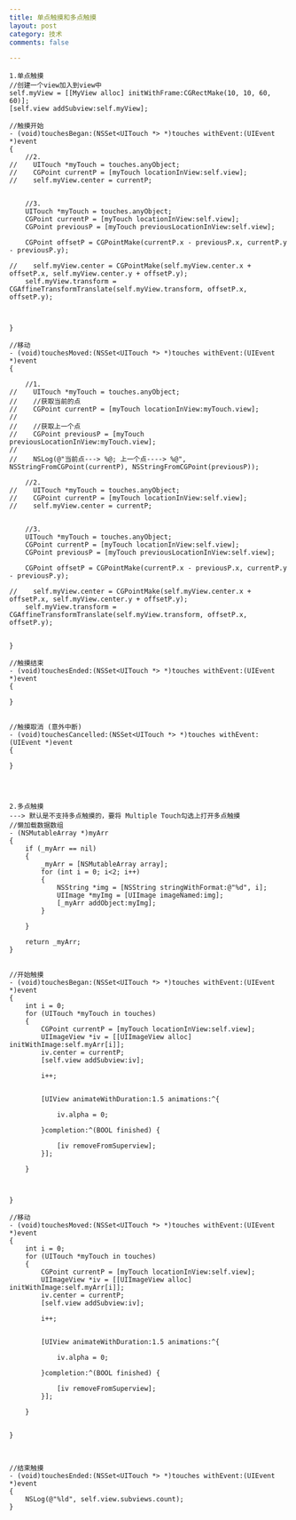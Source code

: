 ```yaml
---
title: 单点触摸和多点触摸
layout: post
category: 技术
comments: false

---
```



	1.单点触摸
	//创建一个view加入到view中
	self.myView = [[MyView alloc] initWithFrame:CGRectMake(10, 10, 60, 60)];
    [self.view addSubview:self.myView];

	//触摸开始
	- (void)touchesBegan:(NSSet<UITouch *> *)touches withEvent:(UIEvent *)event
	{
	    //2.
	//    UITouch *myTouch = touches.anyObject;
	//    CGPoint currentP = [myTouch locationInView:self.view];
	//    self.myView.center = currentP;
	    
	    
	    //3.
	    UITouch *myTouch = touches.anyObject;
	    CGPoint currentP = [myTouch locationInView:self.view];
	    CGPoint previousP = [myTouch previousLocationInView:self.view];
	    
	    CGPoint offsetP = CGPointMake(currentP.x - previousP.x, currentP.y - previousP.y);
	    
	//    self.myView.center = CGPointMake(self.myView.center.x + offsetP.x, self.myView.center.y + offsetP.y);
	    self.myView.transform = CGAffineTransformTranslate(self.myView.transform, offsetP.x, offsetP.y);
	    
	    
	    
	}
	
	//移动
	- (void)touchesMoved:(NSSet<UITouch *> *)touches withEvent:(UIEvent *)event
	{
	    
	    //1.
	//    UITouch *myTouch = touches.anyObject;
	//    //获取当前的点
	//    CGPoint currentP = [myTouch locationInView:myTouch.view];
	//
	//    //获取上一个点
	//    CGPoint previousP = [myTouch previousLocationInView:myTouch.view];
	//
	//    NSLog(@"当前点---> %@; 上一个点----> %@", NSStringFromCGPoint(currentP), NSStringFromCGPoint(previousP));
	    
	    //2.
	//    UITouch *myTouch = touches.anyObject;
	//    CGPoint currentP = [myTouch locationInView:self.view];
	//    self.myView.center = currentP;
	    
	    
	    //3.
	    UITouch *myTouch = touches.anyObject;
	    CGPoint currentP = [myTouch locationInView:self.view];
	    CGPoint previousP = [myTouch previousLocationInView:self.view];
	    
	    CGPoint offsetP = CGPointMake(currentP.x - previousP.x, currentP.y - previousP.y);
	    
	//    self.myView.center = CGPointMake(self.myView.center.x + offsetP.x, self.myView.center.y + offsetP.y);
	    self.myView.transform = CGAffineTransformTranslate(self.myView.transform, offsetP.x, offsetP.y);
	    
	    
	}
	
	//触摸结束
	- (void)touchesEnded:(NSSet<UITouch *> *)touches withEvent:(UIEvent *)event
	{
	    
	}
	
	
	//触摸取消 (意外中断)
	- (void)touchesCancelled:(NSSet<UITouch *> *)touches withEvent:(UIEvent *)event
	{
	    
	}
	
	
	
	
	2.多点触摸
	---> 默认是不支持多点触摸的，要将 Multiple Touch勾选上打开多点触摸
	//懒加载数据数组
	- (NSMutableArray *)myArr
	{
	    if (_myArr == nil)
	    {
	        _myArr = [NSMutableArray array];
	        for (int i = 0; i<2; i++)
	        {
	            NSString *img = [NSString stringWithFormat:@"%d", i];
	            UIImage *myImg = [UIImage imageNamed:img];
	            [_myArr addObject:myImg];
	        }
	        
	    }
	    
	    return _myArr;
	}
	
	
	//开始触摸
	- (void)touchesBegan:(NSSet<UITouch *> *)touches withEvent:(UIEvent *)event
	{
	    int i = 0;
	    for (UITouch *myTouch in touches)
	    {
	        CGPoint currentP = [myTouch locationInView:self.view];
	        UIImageView *iv = [[UIImageView alloc] initWithImage:self.myArr[i]];
	        iv.center = currentP;
	        [self.view addSubview:iv];
	        
	        i++;
	        
	        
	        [UIView animateWithDuration:1.5 animations:^{
	            
	            iv.alpha = 0;
	            
	        }completion:^(BOOL finished) {
	            
	            [iv removeFromSuperview];
	        }];
	        
	    }
	
	    
	    
	}
	
	//移动
	- (void)touchesMoved:(NSSet<UITouch *> *)touches withEvent:(UIEvent *)event
	{
	    int i = 0;
	    for (UITouch *myTouch in touches)
	    {
	        CGPoint currentP = [myTouch locationInView:self.view];
	        UIImageView *iv = [[UIImageView alloc] initWithImage:self.myArr[i]];
	        iv.center = currentP;
	        [self.view addSubview:iv];
	        
	        i++;
	        
	        
	        [UIView animateWithDuration:1.5 animations:^{
	            
	            iv.alpha = 0;
	            
	        }completion:^(BOOL finished) {
	            
	            [iv removeFromSuperview];
	        }];
	        
	    }
	    
	   
	}
	
	
	
	//结束触摸
	- (void)touchesEnded:(NSSet<UITouch *> *)touches withEvent:(UIEvent *)event
	{
	    NSLog(@"%ld", self.view.subviews.count);
	}